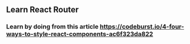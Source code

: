 ## Learn React Router

### Learn by doing from this article https://codeburst.io/4-four-ways-to-style-react-components-ac6f323da822

